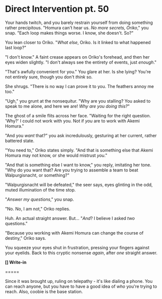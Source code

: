 # Direct Intervention pt. 50

Your hands twitch, and you barely restrain yourself from doing something rather precipitous. "Homura can't hear us. *No more secrets, Oriko*," you snap. "Each loop makes things worse. I know, she doesn't. So?"

You lean closer to Oriko. "*What else*, Oriko. Is it linked to what happened last loop?"

"I don't know." A faint crease appears on Oriko's forehead, and then her eyes widen slightly. "I don't always see the entirety of events, just *enough*."

"That's awfully convenient for you." You glare at her. Is she lying? You're not entirely sure, though you don't *think* so.

She shrugs. "There is no way I can prove it to you. The feathers annoy me too."

"Ugh," you grunt at the nonsequitur. "Why are you stalling? You asked to speak to me alone, and here we are! *Why are you doing this?*"

The ghost of a smile flits across her face. "Waiting for the right question. 'Why?' I could not work with you. Not if *you* are to work with Akemi Homura."

"And you *want* that?" you ask incredulously, gesturing at her current, rather battered state.

"You need to," Oriko states simply. "And that is something else that Akemi Homura may not know, or she would mistrust *you*."

"And that is something else I want to know," you reply, imitating her tone. "Why do you want that? Are you trying to assemble a team to beat Walpurgisnacht, or something?"

"Walpurgisnacht will be defeated," the seer says, eyes glinting in the odd, muted illumination of the time stop.

"*Answer my questions*," you snap.

"No. No, I am not," Oriko replies.

Huh. An actual straight answer. But... "*And*? I believe I asked *two* questions."

"Because you working with Akemi Homura can change the course of destiny," Oriko says.

You squeeze your eyes shut in frustration, pressing your fingers against your eyelids. Back to this cryptic nonsense *again*, after *one* straight answer.

**\[] Write-in**

\=====​

Since it was brought up, ruling on telepathy - it's like dialing a phone. You can reach anyone, but you have to have a good idea of *who* you're trying to reach. Also, coobie is the base station.
